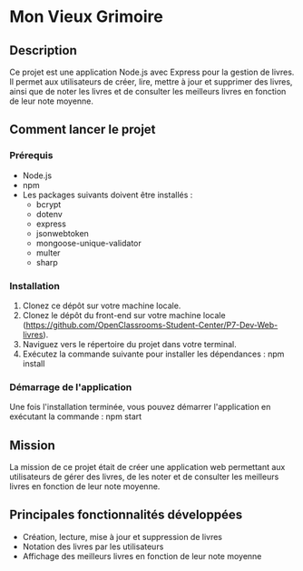 # Mon Vieux Grimoire

## Description
Ce projet est une application Node.js avec Express pour la gestion de livres. Il permet aux utilisateurs de créer, lire, mettre à jour et supprimer des livres, ainsi que de noter les livres et de consulter les meilleurs livres en fonction de leur note moyenne.

## Comment lancer le projet
### Prérequis
- Node.js
- npm
- Les packages suivants doivent être installés :
  - bcrypt
  - dotenv
  - express
  - jsonwebtoken
  - mongoose-unique-validator
  - multer
  - sharp

### Installation
1. Clonez ce dépôt sur votre machine locale.
2. Clonez le dépôt du front-end sur votre machine locale (https://github.com/OpenClassrooms-Student-Center/P7-Dev-Web-livres).
2. Naviguez vers le répertoire du projet dans votre terminal.
3. Exécutez la commande suivante pour installer les dépendances :
npm install

### Démarrage de l'application
Une fois l'installation terminée, vous pouvez démarrer l'application en exécutant la commande :
npm start

## Mission
La mission de ce projet était de créer une application web permettant aux utilisateurs de gérer des livres, de les noter et de consulter les meilleurs livres en fonction de leur note moyenne.

## Principales fonctionnalités développées
- Création, lecture, mise à jour et suppression de livres
- Notation des livres par les utilisateurs
- Affichage des meilleurs livres en fonction de leur note moyenne
